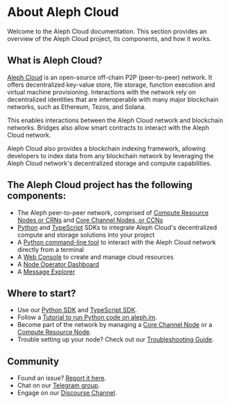 # About Aleph Cloud

Welcome to the Aleph Cloud documentation. This section provides an overview of the Aleph Cloud project, its components, and how it works.

## What is Aleph Cloud?

[Aleph Cloud](https://aleph.cloud) is an open-source off-chain P2P (peer-to-peer) network.
It offers decentralized key-value store, file storage, function execution and virtual machine provisioning.
Interactions with the network rely on decentralized identities that are interoperable with many major blockchain networks,
such as Ethereum, Tezos, and Solana.

This enables interactions between the Aleph Cloud network and blockchain networks. Bridges also allow smart contracts to
interact with the Aleph Cloud network.

Aleph Cloud also provides a blockchain indexing framework, allowing developers to index data from any blockchain network
by leveraging the Aleph Cloud network's decentralized storage and compute capabilities.

## The Aleph Cloud project has the following components:

- The Aleph peer-to-peer network, comprised of [Compute Resource Nodes or CRNs](/nodes/compute/introduction/) and [Core Channel Nodes, or CCNs](/nodes/core/introduction/)
- [Python](/devhub/sdks/python/) and [TypeScript](/devhub/sdks/typescript/) SDKs to integrate Aleph Cloud's decentralized compute and storage solutions into your project
- A [Python command-line tool](/tools/aleph-client/) to interact with the Aleph Cloud network directly from a terminal
- A [Web Console](/tools/webconsole/) to create and manage cloud resources
- A [Node Operator Dashboard](https://account.aleph.cloud/)
- A [Message Explorer](https://explorer.aleph.cloud/)

## Where to start?

- Use our [Python SDK](/devhub/sdks/python/) and [TypeScript SDK](/devhub/sdks/typescript/).
- Follow a [Tutorial to run Python code on aleph.im](/devhub/guides/computing/).
- Become part of the network by managing a [Core Channel Node](/nodes/core/introduction/) or a [Compute Resource Node](/nodes/compute/introduction/).
- Trouble setting up your node? Check out our [Troubleshooting Guide](/nodes/resources/troubleshooting/).

## Community

- Found an issue? [Report it here](https://github.com/aleph-im/support/issues).
- Chat on our [Telegram group](https://t.me/alephim).
- Engage on our [Discourse Channel](https://community.aleph.im/).

